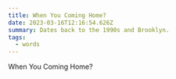 ```yaml
---
title: When You Coming Home?
date: 2023-03-16T12:16:54.626Z
summary: Dates back to the 1990s and Brooklyn.
tags:
  - words
---
```


When You Coming Home?